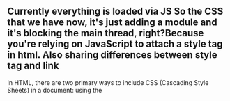 
Currently everything is loaded via JS
So the CSS that we have now, it's just adding a module and it's blocking the main thread, right?Because you're relying on JavaScript to attach a style tag in html.
Also sharing differences between style tag and link
---------------------------------------------------------------------
In HTML, there are two primary ways to include CSS (Cascading Style Sheets) in a 
document: using the <style> tag and using the <link> tag.

<style> tag:

The <style> tag is used to define internal CSS within an HTML document.
It's typically placed within the <head> section of the HTML document.
The CSS rules defined within the <style> tag apply only to the specific document in which 
they are defined.
This method is useful for small, single-page applications or documents where the CSS is unique to that document.
<link> tag:

The <link> tag is used to link an external CSS file to an HTML document.
It's placed within the <head> section of the HTML document.
The CSS rules defined in the linked external CSS file can be reused across multiple HTML documents.
This method is preferred for larger projects with multiple HTML pages or when you want to separate the CSS code from the HTML for better organization and maintenance.
Performance Difference:
When it comes to performance, there's generally no significant difference between using the <style> tag and the <link> tag to include CSS. However, there are a few factors to consider:

Caching:

When you use the <link> tag to link an external CSS file, the browser can cache the CSS file. Subsequent page loads will then be faster because the cached CSS file doesn't need to be re-downloaded.
With the <style> tag, the CSS is included directly within the HTML document, so it cannot be cached separately. This means that the CSS is fetched every time the HTML document is loaded.
Page Load Time:

In some cases, using an external CSS file linked with the <link> tag might lead to faster initial page load times because the browser can start fetching the CSS file while parsing the HTML document.
However, for small projects or when the CSS code is minimal, the difference in page load time between using <style> and <link> might not be noticeable.
Code Organization and Maintainability:

Using the <link> tag with an external CSS file promotes better code organization and maintainability, especially for larger projects, as it separates the HTML and CSS code.
The <style> tag is more suitable for small-scale projects or cases where the CSS code is 
 specific to a single document.
In summary, while there may be subtle differences in performance between using the <style> and <link> tags, the choice between them often depends on factors such as code organization, maintainability, and project size rather than significant performance considerations.

-------------------------------------------------------------------------
<img width="1030" alt="Screenshot 2024-02-25 at 10 19 36 PM" src="https://github.com/Surbhi-Kohli/JSModulesAndWebpack/assets/32058209/ee21083a-5f7e-47b4-a14f-6e2a811b61f1">

And so instead what we would wanna do, is we would wanna extract it out and have it in a separate tag, right?So, we can do this by adding the mini CSS extract plug-in.
We will apply this to our production config
abd replace the following code 
<img width="438" alt="Screenshot 2024-02-25 at 10 35 52 PM" src="https://github.com/Surbhi-Kohli/JSModulesAndWebpack/assets/32058209/d2f11c72-7e44-40d2-a827-44f9f36d32e5">

to:

<img width="678" alt="Screenshot 2024-02-25 at 10 34 11 PM" src="https://github.com/Surbhi-Kohli/JSModulesAndWebpack/assets/32058209/2c103e4f-a286-41e0-b418-23ef84290bc3">

When you build your code, you will notice that there is a css file added in your dist folder and the index.html holds a link to that file. 
<img width="738" alt="Screenshot 2024-02-25 at 10 38 03 PM" src="https://github.com/Surbhi-Kohli/JSModulesAndWebpack/assets/32058209/43e86bae-3e72-40a2-9940-25c5277be4bb">

<img width="503" alt="Screenshot 2024-02-25 at 10 42 36 PM" src="https://github.com/Surbhi-Kohli/JSModulesAndWebpack/assets/32058209/c06d8f57-8f77-4abc-84a1-335da496de90">
 If you import multiple CSS files in your project, like here we do, will it inject multiple link tags?no
 <img width="431" alt="Screenshot 2024-02-25 at 10 52 44 PM" src="https://github.com/Surbhi-Kohli/JSModulesAndWebpack/assets/32058209/709892c2-b18a-49cd-8713-8918f0f32c7b">

 It will concatenate the styles in the main.css.

 One important thing here:
So you're importing css styles  to the top-level module there. And then it's just gonna be putting those all in the same scope there.So the CSS wouldn't be scoped to the module.That is a caveat to think about.And that's why, when we talk about, let's say, Code splitting CSS,it becomes valuable to then separate those into asynchronous applications.you can, in real time, dynamically force scope change by applying a new style sheet.

a lot of people will end up using CSS modules to have the scope capabilities.Or they'll use their framework's recommended waythat webpack powers behind the scenes.

The mini css extract plugin has support to lazy load css.I think that's really cool,because it's nothing that any build tools have been able to generate so far for us.And so really makes performance possible, especially in the realms of CSS.

